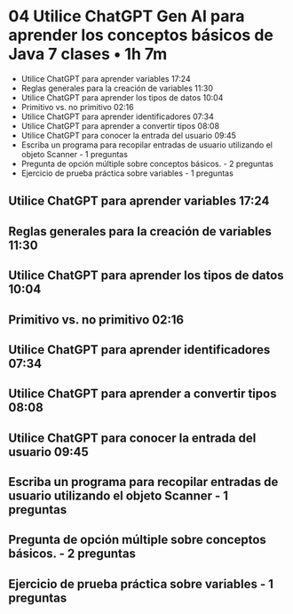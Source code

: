 # 04 Utilice ChatGPT Gen AI para aprender los conceptos básicos de Java 7 clases • 1h 7m
  
* Utilice ChatGPT para aprender variables 17:24
* Reglas generales para la creación de variables 11:30
* Utilice ChatGPT para aprender los tipos de datos 10:04
* Primitivo vs. no primitivo 02:16
* Utilice ChatGPT para aprender identificadores 07:34
* Utilice ChatGPT para aprender a convertir tipos 08:08
* Utilice ChatGPT para conocer la entrada del usuario 09:45
* Escriba un programa para recopilar entradas de usuario utilizando el objeto Scanner - 1 preguntas
* Pregunta de opción múltiple sobre conceptos básicos. - 2 preguntas
* Ejercicio de prueba práctica sobre variables - 1 preguntas

## Utilice ChatGPT para aprender variables 17:24
## Reglas generales para la creación de variables 11:30
## Utilice ChatGPT para aprender los tipos de datos 10:04
## Primitivo vs. no primitivo 02:16
## Utilice ChatGPT para aprender identificadores 07:34
## Utilice ChatGPT para aprender a convertir tipos 08:08
## Utilice ChatGPT para conocer la entrada del usuario 09:45
## Escriba un programa para recopilar entradas de usuario utilizando el objeto Scanner - 1 preguntas
## Pregunta de opción múltiple sobre conceptos básicos. - 2 preguntas
## Ejercicio de prueba práctica sobre variables - 1 preguntas
